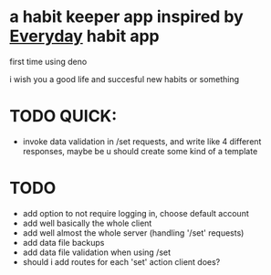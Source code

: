 # a habit keeper app inspired by [Everyday](https://everyday.app) habit app

first time using deno

i wish you a good life and succesful new habits or something

# TODO QUICK:
- invoke data validation in /set requests, and write like 4 different responses, maybe be u should create some kind of a template

# TODO
- add option to not require logging in, choose default account
- add well basically the whole client
- add well almost the whole server (handling '/set' requests)
- add data file backups
- add data file validation when using /set
- should i add routes for each 'set' action client does?
